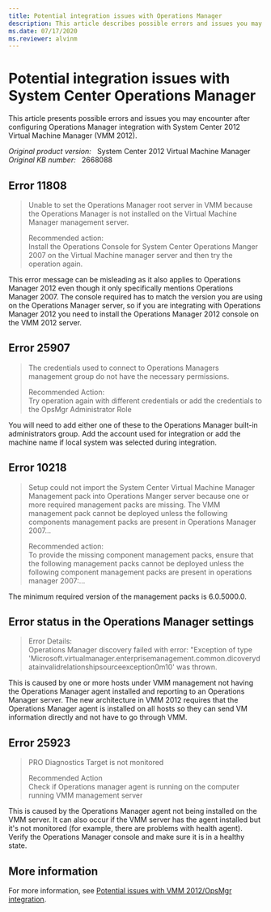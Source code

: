 ```yaml
---
title: Potential integration issues with Operations Manager
description: This article describes possible errors and issues you may encounter after configuring Operations Manager integration with System Center 2012 Virtual Machine Manager.
ms.date: 07/17/2020
ms.reviewer: alvinm
---
```

# Potential integration issues with System Center Operations Manager

This article presents possible errors and issues you may encounter after configuring Operations Manager integration with System Center 2012 Virtual Machine Manager (VMM 2012).

_Original product version:_ &nbsp; System Center 2012 Virtual Machine Manager  
_Original KB number:_ &nbsp; 2668088

## Error 11808

> Unable to set the Operations Manager root server in VMM because the Operations Manager is not installed on the Virtual Machine Manager management server.
>
> Recommended action:  
> Install the Operations Console for System Center Operations Manger 2007 on the Virtual Machine manager server and then try the operation again.

This error message can be misleading as it also applies to Operations Manager 2012 even though it only specifically mentions Operations Manager 2007. The console required has to match the version you are using on the Operations Manager server, so if you are integrating with Operations Manager 2012 you need to install the Operations Manager 2012 console on the VMM 2012 server.

## Error 25907

> The credentials used to connect to Operations Managers management group do not have the necessary permissions.
>
> Recommended Action:  
> Try operation again with different credentials or add the credentials to the OpsMgr Administrator Role

You will need to add either one of these to the Operations Manager built-in administrators group. Add the account used for integration or add the machine name if local system was selected during integration.

## Error 10218

> Setup could not import the System Center Virtual Machine Manager Management pack into Operations Manger server because one or more required management packs are missing. The VMM management pack cannot be deployed unless the following components management packs are present in Operations Manager 2007...
>
> Recommended action:  
> To provide the missing component management packs, ensure that the following management packs cannot be deployed unless the following component management packs are present in operations manager 2007:...

The minimum required version of the management packs is 6.0.5000.0.

## Error status in the Operations Manager settings

> Error Details:  
> Operations Manager discovery failed with error: "Exception of type 'Microsoft.virtualmanager.enterprisemanagement.common.dicoverydatainvalidrelationshipsourceexception0m10' was thrown.

This is caused by one or more hosts under VMM management not having the Operations Manager agent installed and reporting to an Operations Manager server. The new architecture in VMM 2012 requires that the Operations Manager agent is installed on all hosts so they can send VM information directly and not have to go through VMM.

## Error 25923

> PRO Diagnostics Target is not monitored
>
> Recommended Action  
> Check if Operations manager agent is running on the computer running VMM management server

This is caused by the Operations Manager agent not being installed on the VMM server. It can also occur if the VMM server has the agent installed but it's not monitored (for example, there are problems with health agent). Verify the Operations Manager console and make sure it is in a healthy state.

## More information

For more information, see [Potential issues with VMM 2012/OpsMgr integration](https://techcommunity.microsoft.com/t5/system-center-blog/potential-issues-with-vmm-2012-opsmgr-integration/ba-p/344614).
